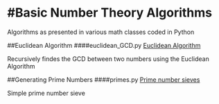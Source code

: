 #Basic Number Theory Algorithms 
=============

Algorithms as presented in various math classes coded in Python 


##Euclidean Algorithm 
####euclidean_GCD.py
[Euclidean Algorithm](http://en.wikipedia.org/wiki/Euclidean_algorithm)

Recursively findes the GCD between two numbers using the Euclidean Algorithm 



##Generating Prime Numbers
####primes.py
[Prime number sieves](http://en.wikipedia.org/wiki/Generating_primes)

Simple prime number sieve



